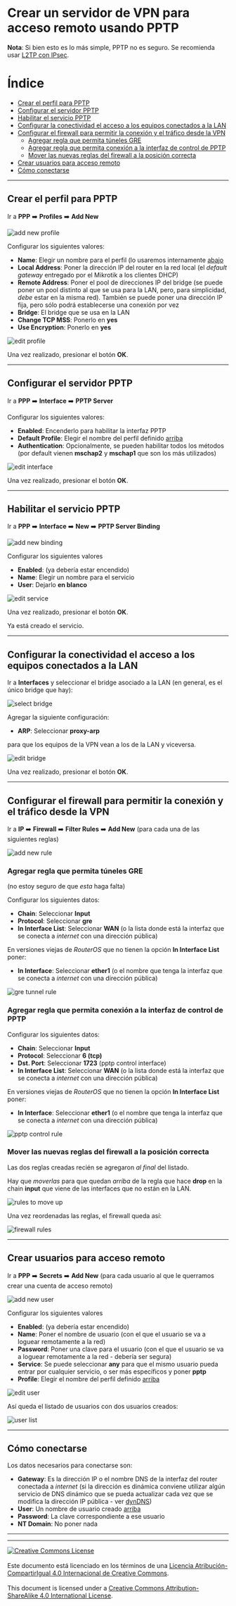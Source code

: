 # Crear un servidor de VPN para acceso remoto usando PPTP

**Nota**: Si bien esto es lo más simple, PPTP no es seguro. Se recomienda usar 
[L2TP con IPsec](VPN-L2TP+IPsec-SERVER.md).

# Índice
* [Crear el perfil para PPTP](#crear-el-perfil-para-pptp)
* [Configurar el servidor PPTP](#configurar-el-servidor-pptp)
* [Habilitar el servicio PPTP](#habilitar-el-servicio-pptp)
* [Configurar la conectividad el acceso a los equipos conectados a la LAN](
#configurar-la-conectividad-el-acceso-a-los-equipos-conectados-a-la-lan)
* [Configurar el firewall para permitir la conexión y el tráfico desde la VPN](
#configurar-el-firewall-para-permitir-la-conexión-y-el-tráfico-desde-la-vpn)
  * [Agregar regla que permita túneles GRE](
#agregar-regla-que-permita-túneles-gre)
  * [Agregar regla que permita conexión a la interfaz de control de PPTP](
#agregar-regla-que-permita-conexión-a-la-interfaz-de-control-de-pptp)
  * [Mover las nuevas reglas del firewall a la posición correcta](
#mover-las-nuevas-reglas-del-firewall-a-la-posición-correcta)
* [Crear usuarios para acceso remoto](#crear-usuarios-para-acceso-remoto)
* [Cómo conectarse](#cómo-conectarse)


___
## Crear el perfil para PPTP

Ir a **PPP** :arrow_right: **Profiles** :arrow_right: **Add New**

![add new profile](img/20200724-184631-01.png "add new profile")

Configurar los siguientes valores: <a name="edit-profile" />

* **Name**: Elegir un nombre para el perfil (lo usaremos internamente [abajo](
#configurar-el-servidor-pptp)
* **Local Address**: Poner la dirección IP del router en la red local (el 
_default gateway_ entregado por el Mikrotik a los clientes DHCP)
* **Remote Address**: Poner el pool de direcciones IP del bridge (se puede 
poner un pool distinto al que se usa para la LAN, pero, para simplicidad, _debe_ 
estar en la misma red). También se puede poner una dirección IP fija, pero sólo 
podrá establecerse una conexión por vez
* **Bridge**: El bridge que se usa en la LAN
* **Change TCP MSS**: Ponerlo en **yes**
* **Use Encryption**: Ponerlo en **yes**


![edit profile](img/20200724-184902-01.png "edit profile")

Una vez realizado, presionar el botón **OK**.

___
## Configurar el servidor PPTP

Ir a **PPP** :arrow_right: **Interface** :arrow_right: **PPTP Server** 


Configurar los siguientes valores:

* **Enabled**: Encenderlo para habilitar la interfaz PPTP
* **Default Profile**: Elegir el nombre del perfil definido [arriba](
#user-content-edit-profile)
* **Authentication**: Opcionalmente, se pueden habilitar todos los métodos (por 
default vienen **mschap2** y **mschap1** que son los más utilizados)

![edit interface](img/20200724-191952-01.png "edit interface")

Una vez realizado, presionar el botón **OK**.

___
## Habilitar el servicio PPTP

Ir a **PPP** :arrow_right: **Interface** :arrow_right: **New** :arrow_right: 
**PPTP Server Binding** 

![add new binding](img/20200724-195311-01.png "add new binding")

Configurar los siguientes valores

* **Enabled**: (ya debería estar encendido)
* **Name**: Elegir un nombre para el servicio
* **User**: Dejarlo **en blanco**

![edit service](img/20200724-201835-01.png "edit service")

Una vez realizado, presionar el botón **OK**.

Ya está creado el servicio.

___
## Configurar la conectividad el acceso a los equipos conectados a la LAN

Ir a **Interfaces** y seleccionar el bridge asociado a la LAN (en general, es el 
único bridge que hay):

![select bridge](img/20200724-211305-01.png "select bridge")

Agregar la siguiente configuración:

* **ARP**: Seleccionar **proxy-arp**

para que los equipos de la VPN vean a los de la LAN y viceversa.

![edit bridge](img/20200724-211904-01.png "edit bridge")

Una vez realizado, presionar el botón **OK**.

___
## Configurar el firewall para permitir la conexión y el tráfico desde la VPN

Ir a **IP** :arrow_right: **Firewall** :arrow_right: **Filter Rules** 
:arrow_right: **Add New** (para cada una de las siguientes reglas)

![add new rule](img/20200724-212453-01.png "add new rule")

### Agregar regla que permita túneles GRE

(no estoy seguro de que _esta_ haga falta)

Configurar los siguientes datos:

* **Chain**: Seleccionar **Input**
* **Protocol**: Seleccionar **gre**
* **In Interface List**: Seleccionar **WAN** (o la lista donde está la interfaz 
que se conecta a _internet_ con una dirección pública)

En versiones viejas de _RouterOS_ que no tienen la opción **In Interface List** 
poner:
* **In Interface**: Seleccionar **ether1** (o el nombre que tenga la interfaz 
que se conecta a _internet_ con una dirección pública)

![gre tunnel rule](img/20200724-213329-01.png "gre tunnel rule")

### Agregar regla que permita conexión a la interfaz de control de PPTP

Configurar los siguientes datos:

* **Chain**: Seleccionar **Input**
* **Protocol**: Seleccionar **6 (tcp)**
* **Dst. Port**: Seleccionar **1723** (pptp control interface)
* **In Interface List**: Seleccionar **WAN** (o la lista donde está la interfaz 
que se conecta a _internet_ con una dirección pública)

En versiones viejas de _RouterOS_ que no tienen la opción **In Interface List** 
poner:
* **In Interface**: Seleccionar **ether1** (o el nombre que tenga la interfaz 
que se conecta a _internet_ con una dirección pública)

![pptp control rule](img/20200724-222149-01.png "pptp control rule")

### Mover las nuevas reglas del firewall a la posición correcta

Las dos reglas creadas recién se agregaron _al final_ del listado.

Hay que _moverlas_ para que quedan _arriba_ de la regla que hace **drop** en la 
chain **input** que viene de las interfaces que no están en la LAN.

![rules to move up](img/20200724-223957-01.png "rules to move up")

Una vez reordenadas las reglas, el firewall queda así:

![firewall rules](img/20200724-224351-01.png "firewall rules")

___
## Crear usuarios para acceso remoto

Ir a **PPP** :arrow_right: **Secrets** :arrow_right: **Add New** (para cada 
usuario al que le querramos crear una cuenta de acceso remoto)


![add new user](img/20200724-202511-01.png "add new user")

Configurar los siguientes valores

* **Enabled**: (ya debería estar encendido)
* **Name**: Poner el nombre de usuario (con el que el usuario se va a loguear 
remotamente a la red)
* **Password**: Poner una clave para el usuario (con el que el usuario se va a 
loguear remotamente a la red - debería ser segura)
* **Service**: Se puede seleccionar **any** para que el mismo usuario pueda 
entrar por cualquier servicio, o ser más específicos y poner **pptp**
* **Profile**: Elegir el nombre del perfil definido [arriba](
#user-content-edit-profile)

![edit user](img/20200724-203239-01.png "edit user")

Así queda el listado de usuarios con dos usuarios creados:

![user list](img/20200724-205829-01.png "user list")


___
## Cómo conectarse

Los datos necesarios para conectarse son:

* **Gateway**: Es la dirección IP o el nombre DNS de la interfaz del router 
conectada a _internet_ (si la dirección es dinámica conviene utilizar algún 
servicio de DNS dinámico que se pueda actualizar cada vez que se modifica la 
dirección IP pública - ver [dynDNS](dynDNS.md))
* **User**: Un nombre de usuario creado [arriba](
#crear-usuarios-para-acceso-remoto)
* **Password**: La clave correspondiente a ese usuario
* **NT Domain**: No poner nada


___
<!-- LICENSE -->
___
<a rel="licencia" href="https://creativecommons.org/licenses/by-sa/4.0/deed.es">
<img alt="Creative Commons License" style="border-width:0"
src="https://i.creativecommons.org/l/by-sa/4.0/88x31.png" /></a>
<br /><br />
Este documento está licenciado en los términos de una <a rel="licencia"
href="https://creativecommons.org/licenses/by-sa/4.0/deed.es">
Licencia Atribución-CompartirIgual 4.0 Internacional de Creative Commons</a>.
<br /><br />
This document is licensed under a <a rel="license" 
href="https://creativecommons.org/licenses/by-sa/4.0/deed.en">
Creative Commons Attribution-ShareAlike 4.0 International License</a>.
<!-- END --> 
